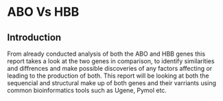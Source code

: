 # ABO Vs HBB
## Introduction
From already conducted analysis of both the ABO and HBB genes this report takes a look at the two genes in comparison, to identify similarities and diffrences and make possible discoveries of any factors affecting or leading to the production of both. 
This report will be looking at both the sequencial and structural make up of both genes and their varriants using common bioinformatics tools such as Ugene, Pymol etc. 